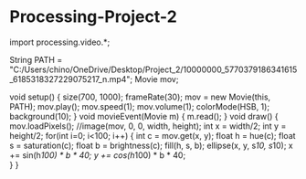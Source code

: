 # Processing-Project-2

import processing.video.*;


String PATH = "C:/Users/chino/OneDrive/Desktop/Project_2/10000000_5770379186341615_6185318327229075217_n.mp4";
Movie mov;

void setup() {
  size(700, 1000);
  frameRate(30);
  mov = new Movie(this, PATH);
  mov.play();
  mov.speed(1);
  mov.volume(1);
  colorMode(HSB, 1);
  background(10);
}
void movieEvent(Movie m) {
  m.read();
}
void draw() {
  mov.loadPixels();
  //image(mov, 0, 0, width, height);
  int x = width/2;
  int y = height/2;
  for(int i=0; i<100; i++) {
    int c = mov.get(x, y);
    float h = hue(c);
    float s = saturation(c);
    float b = brightness(c);
    fill(h, s, b);
    ellipse(x, y, s*10, s*10);
    x += sin(h*100) * b * 40;
    y += cos(h*100) * b * 40;  
  }
}
